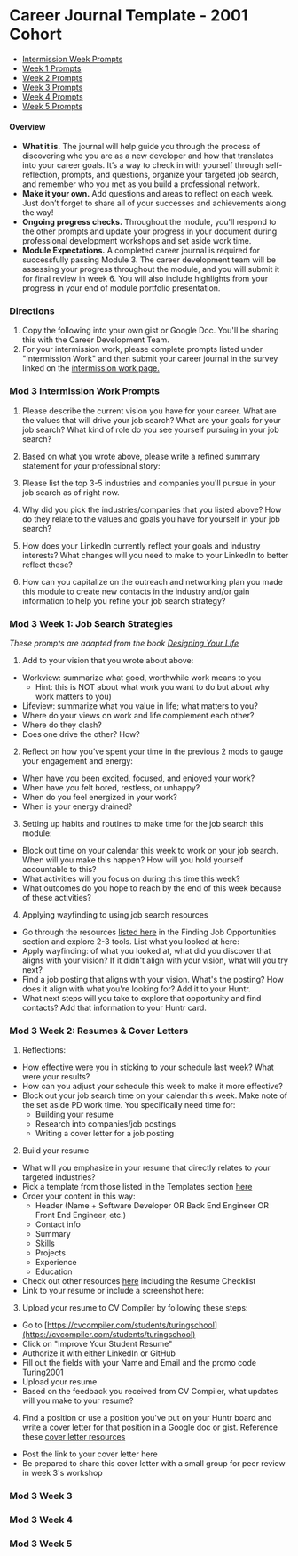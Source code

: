 # Career Journal Template - 2001 Cohort

* [Intermission Week Prompts](#intermission)
* [Week 1 Prompts](#week-1)
* [Week 2 Prompts](#week-2)
* [Week 3 Prompts](#week-3)
* [Week 4 Prompts](#week-4)
* [Week 5 Prompts](#week-5)

#### Overview
* **What it is.** The journal will help guide you through the process of discovering who you are as a new developer and how that translates into your career goals.  It’s a way to check in with yourself through self-reflection, prompts, and questions, organize your targeted job search, and remember who you met as you build a professional network.   
* **Make it your own.** Add questions and areas to reflect on each week. Just don’t forget to share all of your successes and achievements along the way! 
* **Ongoing progress checks.** Throughout the module, you'll respond to the other prompts and update your progress in your document during professional development workshops and set aside work time. 
* **Module Expectations.** A completed career journal is required for successfully passing Module 3. The career development team will be assessing your progress throughout the module, and you will submit it for final review in week 6. You will also include highlights from your progress in your end of module portfolio presentation. 

### Directions
1. Copy the following into your own gist or Google Doc. You'll be sharing this with the Career Development Team. 
2. For your intermission work, please complete prompts listed under "Intermission Work" and then submit your career journal in the survey linked on the [intermission work page.](https://github.com/turingschool/career-development-curriculum/blob/master/module_three/pre_work.md)

### Mod 3 Intermission Work Prompts <a name="intermission"></a>
1. Please describe the current vision you have for your career. What are the values that will drive your job search? What are your goals for your job search? What kind of role do you see yourself pursuing in your job search? 

2. Based on what you wrote above, please write a refined summary statement for your professional story:

3. Please list the top 3-5 industries and companies you'll pursue in your job search as of right now.

4. Why did you pick the industries/companies that you listed above? How do they relate to the values and goals you have for yourself in your job search?

5. How does your LinkedIn currently reflect your goals and industry interests? What changes will you need to make to your LinkedIn to better reflect these?

6. How can you capitalize on the outreach and networking plan you made this module to create new contacts in the industry and/or gain information to help you refine your job search strategy? 

### Mod 3 Week 1: Job Search Strategies <a name="week-1"></a>
*These prompts are adapted from the book [Designing Your Life](https://bookshop.org/books/designing-your-life-how-to-build-a-well-lived-joyful-life/9781101875322)*
1. Add to your vision that you wrote about above:
* Workview: summarize what good, worthwhile work means to you 
    * Hint: this is NOT about what work you want to do but about why work matters to you)
* Lifeview: summarize what you value in life; what matters to you?
* Where do your views on work and life complement each other?
* Where do they clash?
* Does one drive the other? How?

2. Reflect on how you’ve spent your time in the previous 2 mods to gauge your engagement and energy:
* When have you been excited, focused, and enjoyed your work?
* When have you felt bored, restless, or unhappy?
* When do you feel energized in your work?
* When is your energy drained?

3. Setting up habits and routines to make time for the job search this module:
* Block out time on your calendar this week to work on your job search. When will you make this happen? How will you hold yourself accountable to this?
* What activities will you focus on during this time this week?
* What outcomes do you hope to reach by the end of this week because of these activities?

4. Applying wayfinding to using job search resources
* Go through the resources [listed here](https://github.com/turingschool/career-development-curriculum/blob/master/module-5/job_search_care_package.md#job-opportunities) in the Finding Job Opportunities section and explore 2-3 tools. List what you looked at here:
* Apply wayfinding: of what you looked at, what did you discover that aligns with your vision? If it didn't align with your vision, what will you try next?
* Find a job posting that aligns with your vision. What's the posting? How does it align with what you're looking for? Add it to your Huntr.
* What next steps will you take to explore that opportunity and find contacts? Add that information to your Huntr card.

### Mod 3 Week 2: Resumes & Cover Letters <a name="week-2"></a>
1. Reflections:
* How effective were you in sticking to your schedule last week? What were your results?
* How can you adjust your schedule this week to make it more effective? 
* Block out your job search time on your calendar this week. Make note of the set aside PD work time. You specifically need time for:
   * Building your resume
   * Research into companies/job postings
   * Writing a cover letter for a job posting

2. Build your resume
* What will you emphasize in your resume that directly relates to your targeted industries?
* Pick a template from those listed in the Templates section [here](https://github.com/turingschool/career-development-curriculum-site/blob/master/resources/resume_resources.md)
* Order your content in this way:
   * Header (Name + Software Developer OR Back End Engineer OR Front End Engineer, etc.)
   * Contact info
   * Summary
   * Skills
   * Projects
   * Experience
   * Education
* Check out other resources [here](https://github.com/turingschool/career-development-curriculum-site/blob/master/resources/resume_resources.md) including the Resume Checklist
* Link to your resume or include a screenshot here: 

3. Upload your resume to CV Compiler by following these steps: 
* Go to [https://cvcompiler.com/students/turingschool](https://cvcompiler.com/students/turingschool)
* Click on "Improve Your Student Resume"
* Authorize it with either LinkedIn or GitHub
* Fill out the fields with your Name and Email and the promo code Turing2001
* Upload your resume
* Based on the feedback you received from CV Compiler, what updates will you make to your resume?

4. Find a position or use a position you've put on your Huntr board and write a cover letter for that position in a Google doc or gist. Reference these [cover letter resources](https://github.com/turingschool/career-development-curriculum-site/blob/master/resources/cover_letter_resources.md)
* Post the link to your cover letter here 
* Be prepared to share this cover letter with a small group for peer review in week 3's workshop 

### Mod 3 Week 3 <a name="week-3"></a>

### Mod 3 Week 4 <a name="week-4"></a>

### Mod 3 Week 5 <a name="week-5"></a>

